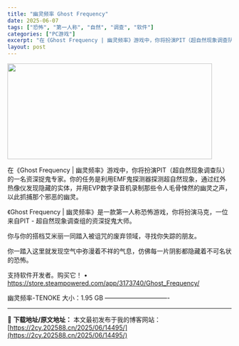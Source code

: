 ```yaml
---
title: "幽灵频率 Ghost Frequency"
date: 2025-06-07
tags: ["恐怖", "第一人称", "自然", "调查", "软件"]
categories: ["PC游戏"]
excerpt: "在《Ghost Frequency | 幽灵频率》游戏中，你将扮演PIT（超自然现象调查队）的一名资深捉鬼专家。你的任务是利用EMF鬼探测器探测超自然现象，通过红外热像仪发现隐藏的实体，并用EVP数字录音机录制那些令人毛骨悚然的幽灵之声，以此抓捕那个邪恶的幽灵。 《Ghost Frequency |&hellip;"
layout: post
---
```


<img class="aligncenter size-full wp-image-14496" src="https://2cy.202588.cn/wp-content/uploads/2025/06/2025060710315569.jpg" alt="" width="460" height="215" />

在《Ghost Frequency | 幽灵频率》游戏中，你将扮演PIT（超自然现象调查队）的一名资深捉鬼专家。你的任务是利用EMF鬼探测器探测超自然现象，通过红外热像仪发现隐藏的实体，并用EVP数字录音机录制那些令人毛骨悚然的幽灵之声，以此抓捕那个邪恶的幽灵。

《Ghost Frequency | 幽灵频率》是一款第一人称恐怖游戏，你将扮演马克，一位来自PIT - 超自然现象调查组的资深捉鬼大师。

你与你的搭档艾米丽一同踏入被诅咒的废弃领域，寻找你失踪的朋友。

你一踏入这里就发现空气中弥漫着不祥的气息，仿佛每一片阴影都隐藏着不可名状的恐怖。

支持软件开发者。购买它！
• <a href="https://store.steampowered.com/app/3173740/Ghost_Frequency/" target="_blank" rel="noopener noreferrer"> https://store.steampowered.com/app/3173740/Ghost_Frequency/ </a>

幽灵频率-TENOKE
大小：1.95 GB
——————————-

---
📖 **下载地址/原文地址：** 本文最初发布于我的博客网站：[https://2cy.202588.cn/2025/06/14495/](https://2cy.202588.cn/2025/06/14495/)
